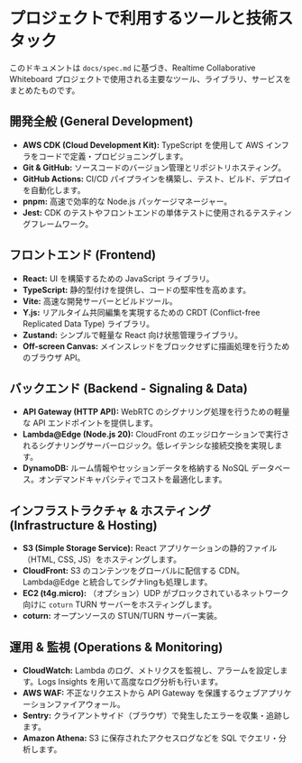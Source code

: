 # プロジェクトで利用するツールと技術スタック

このドキュメントは `docs/spec.md` に基づき、Realtime Collaborative Whiteboard プロジェクトで使用される主要なツール、ライブラリ、サービスをまとめたものです。

## 開発全般 (General Development)

- **AWS CDK (Cloud Development Kit):** TypeScript を使用して AWS インフラをコードで定義・プロビジョニングします。
- **Git & GitHub:** ソースコードのバージョン管理とリポジトリホスティング。
- **GitHub Actions:** CI/CD パイプラインを構築し、テスト、ビルド、デプロイを自動化します。
- **pnpm:** 高速で効率的な Node.js パッケージマネージャー。
- **Jest:** CDK のテストやフロントエンドの単体テストに使用されるテスティングフレームワーク。

## フロントエンド (Frontend)

- **React:** UI を構築するための JavaScript ライブラリ。
- **TypeScript:** 静的型付けを提供し、コードの堅牢性を高めます。
- **Vite:** 高速な開発サーバーとビルドツール。
- **Y.js:** リアルタイム共同編集を実現するための CRDT (Conflict-free Replicated Data Type) ライブラリ。
- **Zustand:** シンプルで軽量な React 向け状態管理ライブラリ。
- **Off-screen Canvas:** メインスレッドをブロックせずに描画処理を行うためのブラウザ API。

## バックエンド (Backend - Signaling & Data)

- **API Gateway (HTTP API):** WebRTC のシグナリング処理を行うための軽量な API エンドポイントを提供します。
- **Lambda@Edge (Node.js 20):** CloudFront のエッジロケーションで実行されるシグナリングサーバーロジック。低レイテンシな接続交換を実現します。
- **DynamoDB:** ルーム情報やセッションデータを格納する NoSQL データベース。オンデマンドキャパシティでコストを最適化します。

## インフラストラクチャ & ホスティング (Infrastructure & Hosting)

- **S3 (Simple Storage Service):** React アプリケーションの静的ファイル（HTML, CSS, JS）をホスティングします。
- **CloudFront:** S3 のコンテンツをグローバルに配信する CDN。Lambda@Edge と統合してシグナlingも処理します。
- **EC2 (t4g.micro):** （オプション）UDP がブロックされているネットワーク向けに `coturn` TURN サーバーをホスティングします。
- **coturn:** オープンソースの STUN/TURN サーバー実装。

## 運用 & 監視 (Operations & Monitoring)

- **CloudWatch:** Lambda のログ、メトリクスを監視し、アラームを設定します。Logs Insights を用いて高度なログ分析も行います。
- **AWS WAF:** 不正なリクエストから API Gateway を保護するウェブアプリケーションファイアウォール。
- **Sentry:** クライアントサイド（ブラウザ）で発生したエラーを収集・追跡します。
- **Amazon Athena:** S3 に保存されたアクセスログなどを SQL でクエリ・分析します。
